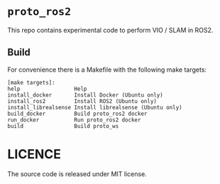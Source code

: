 # `proto_ros2`

This repo contains experimental code to perform VIO / SLAM in ROS2.


## Build

For convenience there is a Makefile with the following make targets:

```
[make targets]:
help                 Help
install_docker       Install Docker (Ubuntu only)
install_ros2         Install ROS2 (Ubuntu only)
install_librealsense Install librealsense (Ubuntu only)
build_docker         Build proto_ros2 docker
run_docker           Run proto_ros2 docker
build                Build proto_ws
```

# LICENCE

The source code is released under MIT license.
